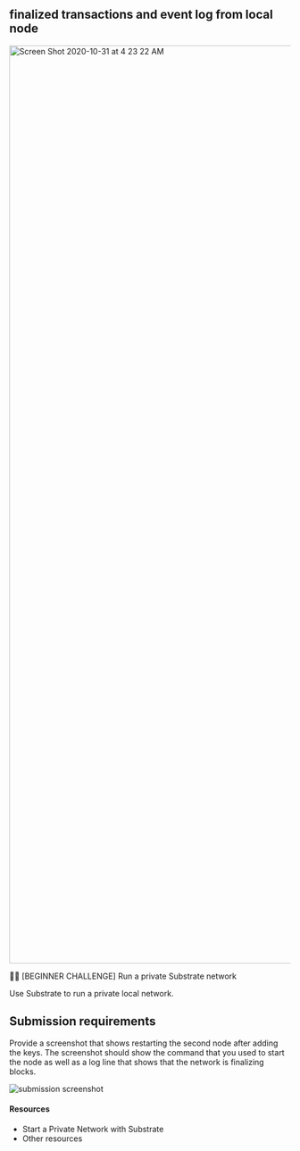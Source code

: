 
## finalized transactions and event log from local node
<img width="1645" alt="Screen Shot 2020-10-31 at 4 23 22 AM" src="https://user-images.githubusercontent.com/18153854/97763396-80039d00-1b31-11eb-8734-75ad79a2837d.png">


🧑‍💻 [BEGINNER CHALLENGE] Run a private Substrate network

Use Substrate to run a private local network.

## Submission requirements

Provide a screenshot that shows restarting the second node after adding the keys. The screenshot should show the command that you used to start the node as well as a log line that shows that the network is finalizing blocks.

![submission screenshot](https://user-images.githubusercontent.com/48550657/95870965-67dc0180-0d6d-11eb-91bb-5dbc9fcf9d7e.png)
#### Resources
- Start a Private Network with Substrate
- Other resources
